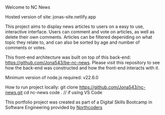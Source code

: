 Welcome to NC News

Hosted version of site: jonas-site.netlify.app

This project aims to display news articles to users on a easy to use, interactive interface. Users can comment and vote on articles, as well as delete their own comments. Articles can be filtered depeniding on what topic they relate to, and can also be sorted by age and number of comments or votes.

This front-end architecture was built on top of this back-end: https://github.com/Jona543/be-nc-news. Please visit this repository to see how the back-end was constructed and how the front-end interacts with it.

Minimum version of node.js required: v22.6.0

How to run project locally:
git clone https://github.com/Jona543/nc-news.git
cd nc-news
code . // if using VS Code

This portfolio project was created as part of a Digital Skills Bootcamp in Software Engineering provided by [Northcoders](https://northcoders.com/)
